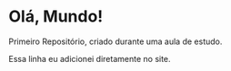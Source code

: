 # Olá, Mundo!
 Primeiro Repositório, criado durante uma aula de estudo.

 Essa linha eu adicionei diretamente no site.
